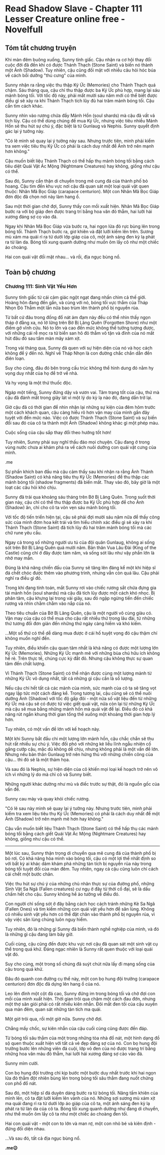 # Read Shadow Slave - Chapter 111 Lesser Creature online free - Novelfull

## Tóm tắt chương truyện

Khi màn đêm buông xuống, Sunny tỉnh giấc. Cậu nhận ra cơ hội thay đổi cuộc đời đã đến khi có được Thánh Thạch (Stone Saint) và biến nó thành một Ảnh (Shadow). Tuy nhiên, cậu cũng đối mặt với nhiều câu hỏi hóc búa về cách bồi dưỡng "thú cưng" của mình.

Sunny nhận ra rằng việc thu thập Ký Ức (Memories) cho Thánh Thạch quá chậm. Sáu tháng qua, cậu chỉ thu thập được ba Ký Ức phù hợp, mang lại sáu mảnh bóng tối. Với tốc độ này, phải mất mười sáu năm mới có thể biết được điều gì sẽ xảy ra khi Thánh Thạch tích lũy đủ hai trăm mảnh bóng tối. Cậu cần tìm cách khác.

Sunny nhìn vào rương chứa đầy Mảnh Hồn (soul shards) mà cậu đã vất vả tích lũy. Cậu có thể dùng chúng để mua Ký Ức, nhưng việc tiêu nhiều Mảnh Hồn sẽ thu hút sự chú ý, đặc biệt là từ Gunlaug và Nephis. Sunny quyết định gác lại ý tưởng này.

"Có lẽ mình sẽ quay lại ý tưởng này sau. Nhưng trước tiên, mình phải kiểm tra xem việc tiêu thụ Ký Ức có phải là cách duy nhất để Ảnh trở nên mạnh hơn không."

Cậu muốn biết liệu Thánh Thạch có thể hấp thụ mảnh bóng tối bằng cách tiêu diệt Quái Vật Ác Mộng (Nightmare Creatures) hay không, giống như cậu có thể.

Sau đó, Sunny cẩn thận di chuyển trong mê cung đá của thành phố bỏ hoang. Cậu tìm đến khu vực nơi cậu đã quan sát một loại quái vật quen thuộc: Nhân Mã Bọc Giáp (carapace centurion). Một con Nhân Mã Bọc Giáp đơn độc đã chọn nơi này làm hang ổ.

Sau một thời gian chờ đợi, Sunny thấy con mồi xuất hiện. Nhân Mã Bọc Giáp bước ra với bộ giáp đen được trang trí bằng hoa văn đỏ thẫm, hai lưỡi hái xương đáng sợ cọ vào đá.

Ngay khi Nhân Mã Bọc Giáp vừa bước ra, hai ngọn lửa đỏ rực bùng lên trong bóng tối. Thánh Thạch bước ra, giơ khiên và đặt lưỡi kiếm lên trên. Sương mù xám ma quái rỉ ra từ dưới lớp giáp của cô, một ánh sáng đen kỳ lạ phát ra từ làn da. Bóng tối xung quanh dường như muốn ôm lấy cô như một chiếc áo choàng.

Hai con quái vật đối mặt nhau... và rồi, địa ngục bùng nổ.

## Toàn bộ chương

### Chương 111: Sinh Vật Yếu Hơn

Sunny tỉnh giấc từ cái cảm giác ngột ngạt đang nhấn chìm cả thế giới. Hoàng hôn đang đến gần, và cùng với nó, bóng tối vực thẳm của Tháp Nhọn Đỏ Thẫm một lần nữa bao trùm lên thành phố bị nguyền rủa.

Từ bất cứ đâu trong đống đổ nát ảm đạm này đều có thể nhìn thấy ngọn tháp ở đằng xa, nó lờ lững trên Bờ Bị Lãng Quên (Forgotten Shore) như một điềm gở vĩnh cửu. Nó to lớn và cao đến mức không thể tưởng tượng được, với những cái rễ mọc ra từ biển san hô đỏ thẫm vô tận và đỉnh của nó mất hút đâu đó sau tấm màn mây xám xịt.

Trong vài tháng qua, Sunny đã quen với sự hiện diện của nó và học cách không để ý đến nó. Nghĩ về Tháp Nhọn là con đường chắc chắn dẫn đến điên loạn.

Suy cho cùng, đâu đó bên trong cấu trúc không thể hình dung đó nằm hy vọng duy nhất của họ để trở về nhà.

Và hy vọng là một thứ thuốc độc.

Ngáp một tiếng, Sunny đứng dậy và vươn vai. Tâm trạng tốt của cậu, thứ mà cậu đã đánh mất trong giây lát vì một lý do kỳ lạ nào đó, đang dần trở lại.

Giờ cậu đã có thời gian để nhìn nhận lại những sự kiện của đêm hôm trước một cách khách quan, cậu càng hiểu rõ hơn vận may của mình gần đây tuyệt vời đến mức nào. Việc có được Thánh Thạch (Stone Saint) và sự biến đổi sau đó của cô ta thành một Ảnh (Shadow) không khác gì một phép màu.

Cuộc sống của cậu sắp thay đổi theo hướng tốt hơn!

Tuy nhiên, Sunny phải suy nghĩ thấu đáo mọi chuyện. Cậu đang ở trong vùng nước chưa ai khám phá ra về cách nuôi dưỡng con quái vật cưng của mình.

.me

Sự phấn khích ban đầu mà cậu cảm thấy sau khi nhận ra rằng Ảnh Thánh (Shadow Saint) có khả năng tiêu thụ Ký Ức (Memories) để thu thập các mảnh bóng tối (shadow fragments) đã biến mất. Thay vào đó, bây giờ là một loạt các câu hỏi khó chịu.

Sunny đã trải qua khoảng sáu tháng trên Bờ Bị Lãng Quên. Trong suốt thời gian này, cậu chỉ có thể thu thập được ba Ký Ức phù hợp để cho Ảnh (Shadow) ăn, chỉ cho cô ta vỏn vẹn sáu mảnh bóng tối.

Với tốc độ tiến triển hiện tại, cậu sẽ phải đợi mười sáu năm nữa để thấy công sức của mình đơm hoa kết trái và tìm hiểu chính xác điều gì sẽ xảy ra khi Thánh Thạch (Stone Saint) đã tích lũy đủ hai trăm mảnh bóng tối mà các chữ rune yêu cầu.

Ngay cả trong số những người ưu tú của đội quân Gunlaug, không ai sống sót trên Bờ Bị Lãng Quên quá mười năm. Bản thân Vua Lâu Đài (King of the Castle) cũng chỉ ở đây được tám năm, và sống sót lâu như vậy phần lớn là nhờ may mắn.

Đúng là khả năng chiến đấu của Sunny sẽ tăng lên đáng kể một khi hiệp sĩ đá chết chóc được thêm vào phương trình, nhưng vẫn còn quá lâu. Cậu phải nghĩ ra điều gì đó.

Trong khi đang tính toán, mắt Sunny rơi vào chiếc rương sắt chứa đựng gia tài mảnh hồn (soul shards) mà cậu đã tích lũy được một cách khó nhọc. Bị phân tâm, cậu khựng lại trong vài giây, sau đó ngập ngừng tiến đến chiếc rương và nhìn chằm chằm vào nắp của nó.

Theo tiêu chuẩn của Bờ Bị Lãng Quên, cậu là một người vô cùng giàu có. Vận may của cậu có thể mua cho cậu rất nhiều thứ trong lâu đài, từ những thứ tương đối đơn giản đến những thứ ngày càng hiếm và khó kiếm.

…Một số thứ có thể dễ dàng mua được ở cái hố tuyệt vọng đó cậu thậm chí không muốn nghĩ đến.

Tuy nhiên, điều khiến cậu quan tâm nhất là khả năng có được một lượng lớn Ký Ức (Memories). Những Ký Ức mạnh mẽ với những bùa chú hữu ích không hề rẻ. Trên thực tế, chúng cực kỳ đắt đỏ. Nhưng cậu không thực sự quan tâm đến chất lượng.

Vì Thánh Thạch (Stone Saint) có thể nhận được cùng một lượng mảnh từ những Ký Ức vô dụng nhất, tất cả những gì cậu cần là số lượng.

Nếu cậu chi hết tất cả các mảnh của mình, sức mạnh của cô ta sẽ tăng vọt ngay lập tức một cách đáng kể. Trong tương lai, cậu cũng sẽ có thể nuôi dưỡng Ảnh (Shadow) với tốc độ gấp đôi - một nửa số vật liệu đến từ những Ký Ức mà cậu sẽ có được từ việc giết quái vật, nửa còn lại từ những Ký Ức mà cậu sẽ mua bằng những mảnh hồn mà quái vật để lại. Điều đó có khả năng rút ngắn khung thời gian tổng thể xuống một khoảng thời gian hợp lý hơn.

Tuy nhiên, có một vấn đề lớn với kế hoạch này.

Một khi Sunny bắt đầu chi một lượng lớn mảnh hồn, cậu chắc chắn sẽ thu hút rất nhiều sự chú ý. Việc đối phó với những kẻ liều lĩnh ngẫu nhiên cố gắng cướp cậu, mặc dù không dễ chịu, nhưng không phải là một vấn đề lớn. Nhưng nếu bản thân Gunlaug trở nên hứng thú với những chiến công của cậu... thì đó sẽ là một thảm họa.

Và sau đó là Nephis, sự hiện diện của cô khiến mọi loại kế hoạch trở nên vô ích vì những lý do mà chỉ cô và Sunny biết.

Những người khác dường như mù và điếc trước sự thật, đó là nguồn gốc của vấn đề.

Sunny cau mày và quay khỏi chiếc rương.

"Có lẽ sau này mình sẽ quay lại ý tưởng này. Nhưng trước tiên, mình phải kiểm tra xem liệu tiêu thụ Ký Ức (Memories) có phải là cách duy nhất để một Ảnh (Shadow) trở nên mạnh mẽ hơn hay không."

Cậu vẫn muốn biết liệu Thánh Thạch (Stone Saint) có thể hấp thụ các mảnh bóng tối bằng cách giết Quái Vật Ác Mộng (Nightmare Creatures) hay không, giống như cậu có thể.

***

Một lúc sau, Sunny thận trọng di chuyển qua mê cung đá của thành phố bị bỏ rơi. Có khả năng hòa mình vào bóng tối, cậu có một lợi thế nhất định so với bất kỳ ai khác dám khám phá những tàn tích bị nguyền rủa này trong bóng tối tuyệt đối của màn đêm. Tuy nhiên, ngay cả cậu cũng luôn chỉ cách cái chết một bước chân.

Việc thu hút sự chú ý của những chủ nhân thực sự của đường phố, những Sinh Vật Sa Ngã (Fallen creatures) cư ngụ ở đây từ thời cổ đại, sẽ là dấu chấm hết cho cậu. Sunny không hề ảo tưởng về điều đó.

Con người chỉ sống sót ở đây bằng cách học cách tránh những Kẻ Sa Ngã (Fallen Ones) và tìm kiếm những con quái vật yếu hơn để săn lùng. Không có nhiều sinh vật yếu hơn có thể đặt chân vào thành phố bị nguyền rủa, vì vậy việc săn lùng chúng luôn nguy hiểm.

Tuy nhiên, đó là những gì Sunny đã biến thành nghề nghiệp của mình, và đó là những gì cậu đang làm bây giờ.

Cuối cùng, cậu cũng đến được khu vực nơi cậu đã quan sát một sinh vật cụ thể trong quá khứ. Đáng ngạc nhiên là Sunny rất quen thuộc với loại quái vật đó.

Suy cho cùng, một trong số chúng đã suýt chút nữa lấy đi mạng sống của cậu trong quá khứ.

Đâu đó quanh con đường cụ thể này, một con bọ hung đội trưởng (carapace centurion) đơn độc đã dựng lên hang ổ của nó.

Leo lên đỉnh một cột đá cao, Sunny đứng im trong bóng tối và chờ đợi con mồi của mình xuất hiện. Thời gian trôi qua chậm một cách đau đớn, nhưng một thợ săn giỏi phải có rất nhiều kiên nhẫn. Đôi mắt đen tối của cậu xuyên qua màn đêm, quan sát những tàn tích ma quái.

Một giờ trôi qua, rồi một giờ nữa. Sunny chờ đợi.

Chẳng mấy chốc, sự kiên nhẫn của cậu cuối cùng cũng được đền đáp.

Từ bóng tối sâu thẳm của một trong những tòa nhà đổ nát, một hình dạng đồ sộ quen thuộc xuất hiện với tất cả vẻ đẹp đáng sợ của nó. Con bọ hung đội trưởng bước lên những viên đá cuội, lớp vỏ đen của nó được trang trí bằng những hoa văn màu đỏ thẫm, hai lưỡi hái xương đáng sợ cào vào đá.

Sunny mỉm cười.

Con bọ hung đội trưởng chỉ kịp bước một bước duy nhất trước khi hai ngọn lửa đỏ thẫm đột nhiên bùng lên trong bóng tối sâu thẳm đang nuốt chửng con phố đổ nát.

Sau đó, một hiệp sĩ đá duyên dáng bước ra từ bóng tối. Nâng tấm khiên của mình lên, cô ta đặt lưỡi kiếm lên vành của nó. Những sợi sương mù xám xịt ma quái đang rỉ ra từ dưới lớp áo giáp của cô ta, một ánh sáng đen kỳ lạ phát ra từ làn da của cô ta. Bóng tối xung quanh dường như đang di chuyển, như thể muốn ôm lấy cô ta như một chiếc áo choàng đen tối.

Hai con quái vật - một con to lớn và man rợ, một con nhỏ bé và kiên định - đứng đối diện nhau.

...Và sau đó, tất cả địa ngục bùng nổ.

**.me😉**